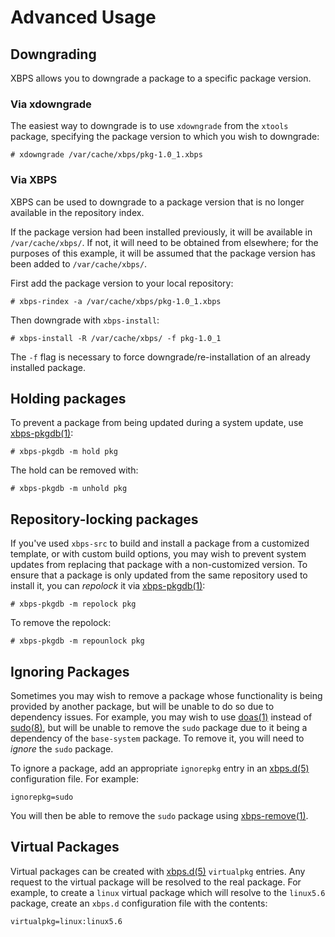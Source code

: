 # Advanced Usage

## Downgrading

XBPS allows you to downgrade a package to a specific package version.

### Via xdowngrade

The easiest way to downgrade is to use `xdowngrade` from the `xtools` package,
specifying the package version to which you wish to downgrade:

```
# xdowngrade /var/cache/xbps/pkg-1.0_1.xbps
```

### Via XBPS

XBPS can be used to downgrade to a package version that is no longer available
in the repository index.

If the package version had been installed previously, it will be available in
`/var/cache/xbps/`. If not, it will need to be obtained from elsewhere; for the
purposes of this example, it will be assumed that the package version has been
added to `/var/cache/xbps/`.

First add the package version to your local repository:

```
# xbps-rindex -a /var/cache/xbps/pkg-1.0_1.xbps
```

Then downgrade with `xbps-install`:

```
# xbps-install -R /var/cache/xbps/ -f pkg-1.0_1
```

The `-f` flag is necessary to force downgrade/re-installation of an already
installed package.

## Holding packages

To prevent a package from being updated during a system update, use
[xbps-pkgdb(1)](https://man.voidlinux.org/xbps-pkgdb.1):

```
# xbps-pkgdb -m hold pkg
```

The hold can be removed with:

```
# xbps-pkgdb -m unhold pkg
```

## Repository-locking packages

If you've used `xbps-src` to build and install a package from a customized
template, or with custom build options, you may wish to prevent system updates
from replacing that package with a non-customized version. To ensure that a
package is only updated from the same repository used to install it, you can
*repolock* it via [xbps-pkgdb(1)](https://man.voidlinux.org/xbps-pkgdb.1):

```
# xbps-pkgdb -m repolock pkg
```

To remove the repolock:

```
# xbps-pkgdb -m repounlock pkg
```

## Ignoring Packages

Sometimes you may wish to remove a package whose functionality is being provided
by another package, but will be unable to do so due to dependency issues. For
example, you may wish to use [doas(1)](https://man.voidlinux.org/doas.1) instead
of [sudo(8)](https://man.voidlinux.org/sudo.8), but will be unable to remove the
`sudo` package due to it being a dependency of the `base-system` package. To
remove it, you will need to *ignore* the `sudo` package.

To ignore a package, add an appropriate `ignorepkg` entry in an
[xbps.d(5)](https://man.voidlinux.org/xbps.d.5) configuration file. For example:

```
ignorepkg=sudo
```

You will then be able to remove the `sudo` package using
[xbps-remove(1)](https://man.voidlinux.org/xbps-remove.1).

## Virtual Packages

Virtual packages can be created with
[xbps.d(5)](https://man.voidlinux.org/xbps.d.5) `virtualpkg` entries. Any
request to the virtual package will be resolved to the real package. For
example, to create a `linux` virtual package which will resolve to the
`linux5.6` package, create an `xbps.d` configuration file with the contents:

```
virtualpkg=linux:linux5.6
```
